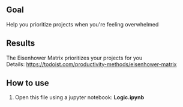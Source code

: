 ## Goal
Help you prioritize projects when you're feeling overwhelmed <br>

## Results
The Eisenhower Matrix prioritizes your projects for you <br>
Details:  https://todoist.com/productivity-methods/eisenhower-matrix

## How to use
1)  Open this file using a jupyter notebook:  <b>Logic.ipynb</b>
